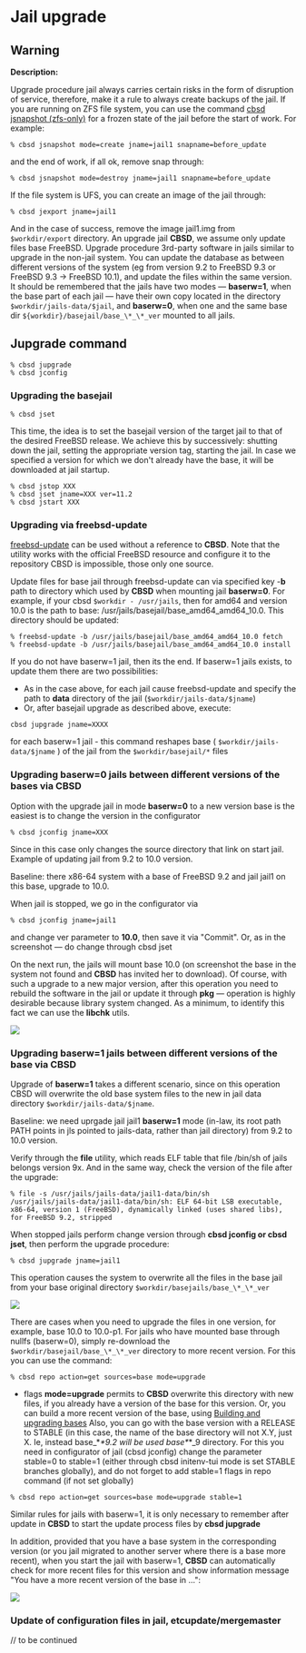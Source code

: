 
# Jail upgrade
## Warning

**Description:**

Upgrade procedure jail always carries certain risks in the form of disruption of service, therefore, make it a rule to always create backups of the jail. If you are running on ZFS file system, you can use the command [cbsd jsnapshot (zfs-only)](jail-snapshot(zfs-only)) for a frozen state of the jail before the start of work. For example:

```
% cbsd jsnapshot mode=create jname=jail1 snapname=before_update
```
and the end of work, if all ok, remove snap through:

```
% cbsd jsnapshot mode=destroy jname=jail1 snapname=before_update
```
If the file system is UFS, you can create an image of the jail through:

```
% cbsd jexport jname=jail1
```
And in the case of success, remove the image jail1.img from `$workdir/export` directory. An upgrade jail **CBSD**, we assume only update files base FreeBSD. Upgrade procedure 3rd-party software in jails similar to upgrade in the non-jail system. You can update the database as between different versions of the system (eg from version 9.2 to FreeBSD 9.3 or FreeBSD 9.3 -> FreeBSD 10.1), and update the files within the same version. It should be remembered that the jails have two modes — **baserw=1**, when the base part of each jail — have their own copy located in the directory `$workdir/jails-data/$jail`, and **baserw=0**, when one and the same base dir `${workdir}/basejail/base_\*_\*_ver` mounted to all jails.

## Jupgrade command

```
% cbsd jupgrade
% cbsd jconfig
```

### Upgrading the basejail

```
% cbsd jset
```

This time, the idea is to set the basejail version of the target jail to that of the desired FreeBSD release. We achieve this by successively: shutting down the jail, setting the appropriate version tag, starting the jail. In case we specified a version for which we don't already have the base, it will be downloaded at jail startup.

```
% cbsd jstop XXX
% cbsd jset jname=XXX ver=11.2
% cbsd jstart XXX
```
### Upgrading via freebsd-update

[freebsd-update](http://man.freebsd.org/freebsd-update/8) can be used without a reference to **CBSD**. Note that the utility works with the official FreeBSD resource and configure it to the repository CBSD is impossible, those only one source.

Update files for base jail through freebsd-update can via specified key -**b** path to directory which used by **CBSD** when mounting jail **baserw=0**. For example, if your cbsd `$workdir - /usr/jails`, then for amd64 and version 10.0 is the path to base: /usr/jails/basejail/base_amd64_amd64_10.0. This directory should be updated:

```
% freebsd-update -b /usr/jails/basejail/base_amd64_amd64_10.0 fetch
% freebsd-update -b /usr/jails/basejail/base_amd64_amd64_10.0 install
```

If you do not have baserw=1 jail, then its the end. If baserw=1 jails exists, to update them there are two possibilities:

*  As in the case above, for each jail cause freebsd-update and specify the path to **data** directory of the jail (`$workdir/jails-data/$jname`)
*  Or, after basejail upgrade as described above, execute:

```
cbsd jupgrade jname=XXXX
```
 for each baserw=1 jail - this command reshapes base ( `$workdir/jails-data/$jname` ) of the jail from the `$workdir/basejail/*` files

### Upgrading baserw=0 jails between different versions of the bases via CBSD

Option with the upgrade jail in mode **baserw=0** to a new version base is the easiest is to change the version in the configurator

```
% cbsd jconfig jname=XXX
```
Since in this case only changes the source directory that link on start jail. Example of updating jail from 9.2 to 10.0 version.

Baseline: there x86-64 system with a base of FreeBSD 9.2 and jail jail1 on this base, upgrade to 10.0.

When jail is stopped, we go in the configurator via


```
% cbsd jconfig jname=jail1
```

and change ver parameter to **10.0**, then save it via "Commit". Or, as in the screenshot — do change through cbsd jset

On the next run, the jails will mount base 10.0 (on screenshot the base in the system not found and **CBSD** has invited her to download). Of course, with such a upgrade to a new major version, after this operation you need to rebuild the software in the jail or update it through **pkg** — operation is highly desirable because library system changed. As a minimum, to identify this fact we can use the **libchk** utils.

![](img/jupgrade1.png)

### Upgrading baserw=1 jails between different versions of the base via CBSD

Upgrade of **baserw=1** takes a different scenario, since on this operation CBSD will overwrite the old base system files to the new in jail data directory `$workdir/jails-data/$jname`.

Baseline: we need uprgade jail jail1 **baserw=1** mode (in-law, its root path PATH points in jls pointed to jails-data, rather than jail directory) from 9.2 to 10.0 version.

Verify through the **file** utility, which reads ELF table that file /bin/sh of jails belongs version 9x. And in the same way, check the version of the file after the upgrade:

```
% file -s /usr/jails/jails-data/jail1-data/bin/sh
/usr/jails/jails-data/jail1-data/bin/sh: ELF 64-bit LSB executable, x86-64, version 1 (FreeBSD), dynamically linked (uses shared libs), for FreeBSD 9.2, stripped
```

When stopped jails perform change version through **cbsd jconfig or cbsd jset**, then perform the upgrade procedure:

```
% cbsd jupgrade jname=jail1
```
This operation causes the system to overwrite all the files in the base jail from your base original directory `$workdir/basejails/base_\*_\*_ver`

![](img/jupgrade2.png)


There are cases when you need to upgrade the files in one version, for example, base 10.0 to 10.0-p1. For jails who have mounted base through nullfs (baserw=0), simply re-download the `$workdir/basejail/base_\*_\*_ver` directory to more recent version. For this you can use the command:

```
% cbsd repo action=get sources=base mode=upgrade
```

- flags **mode=upgrade** permits to **CBSD** overwrite this directory with new files, if you already have a version of the base for this version. Or, you can build a more recent version of the base, using [Building and upgrading bases](building-upgrading-bases.md) Also, you can go with the base version with a RELEASE to STABLE (in this case, the name of the base directory will not X.Y, just X. Ie, instead base_\*_\*_9.2 will be used base_\*_\*_9 directory. For this you need in configurator of jail (cbsd jconfig) change the parameter stable=0 to stable=1 (either through cbsd initenv-tui mode is set STABLE branches globally), and do not forget to add stable=1 flags in repo command (if not set globally)

```
% cbsd repo action=get sources=base mode=upgrade stable=1
```
Similar rules for jails with baserw=1, it is only necessary to remember after update in **CBSD** to start the update process files by **cbsd jupgrade**

In addition, provided that you have a base system in the corresponding version (or you jail migrated to another server where there is a base more recent), when you start the jail with baserw=1, **CBSD** can automatically check for more recent files for this version and show information message "You have a more recent version of the base in ...":

![](img/jupgrade3.png)

### Update of configuration files in jail, etcupdate/mergemaster


// to be continued


